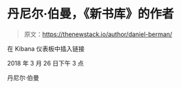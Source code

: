 # 丹尼尔·伯曼，《新书库》的作者

> 原文：<https://thenewstack.io/author/daniel-berman/>

在 Kibana 仪表板中插入链接

2018 年 3 月 26 日下午 3 点

丹尼尔·伯曼